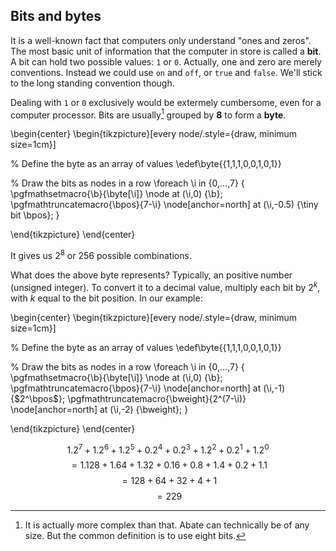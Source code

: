 ## Bits and bytes

It is a well-known fact that computers only understand "ones and zeros". The most basic unit of information that the computer in store is called a **bit**. A bit can hold two possible values: `1` or `0`. Actually, one and zero are merely conventions. Instead we could use `on` and `off`, or `true` and `false`. We'll stick to the long standing convention though.

Dealing with `1` or `0` exclusively would be extermely cumbersome, even for a computer processor. Bits are usually[^byte] grouped by **8** to form a **byte**.

[^byte]: It is actually more complex than that. Abate can technically be of any size. But the common definition is to use eight bits.

\begin{center}
\begin{tikzpicture}[every node/.style={draw, minimum size=1cm}]

% Define the byte as an array of values
\edef\byte{{1,1,1,0,0,1,0,1}}

% Draw the bits as nodes in a row
\foreach \i in {0,...,7} {
  \pgfmathsetmacro{\b}{\byte[\i]}
  \node at (\i,0) {\b};
  \pgfmathtruncatemacro{\bpos}{7-\i}
  \node[anchor=north] at (\i,-0.5) {\tiny bit \bpos};
}

\end{tikzpicture}
\end{center}

It gives us $2^8$ or $256$ possible combinations.

What does the above byte represents? Typically, an positive number (unsigned integer). To convert it to a decimal value, multiply each bit by $2^k$, with $k$ equal to the bit position. In our example:

\begin{center}
\begin{tikzpicture}[every node/.style={draw, minimum size=1cm}]

% Define the byte as an array of values
\edef\byte{{1,1,1,0,0,1,0,1}}

% Draw the bits as nodes in a row
\foreach \i in {0,...,7} {
  \pgfmathsetmacro{\b}{\byte[\i]}
  \node at (\i,0) {\b};
  \pgfmathtruncatemacro{\bpos}{7-\i}
  \node[anchor=north] at (\i,-1) {$2^\bpos$};
  \pgfmathtruncatemacro{\bweight}{2^(7-\i)}
  \node[anchor=north] at (\i,-2) {\bweight};
}

\end{tikzpicture}
\end{center}

$$1.2^7 + 1.2^6 + 1.2^5+ 0.2^4+ 0.2^3 + 1.2^2 + 0.2^1 + 1.2^0$$
$$= 1.128 + 1.64 + 1.32 + 0.16 + 0.8 + 1.4 + 0.2 + 1.1$$
$$= 128 + 64 + 32 + 4 + 1$$
$$= 229$$
